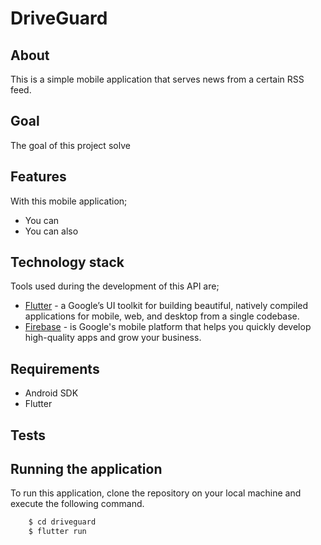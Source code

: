 # DriveGuard 
## About
This is a simple mobile application that serves news from a certain RSS feed.
## Goal
The goal of this project solve 
## Features
With this mobile application;
- You can
- You can also 
## Technology stack
Tools used during the development of this API are;
- [Flutter](https://flutter.dev) - a Google’s UI toolkit for building beautiful, natively compiled applications for mobile, web, and desktop from a single codebase.
- [Firebase](https://firebase.google.com/) - is Google's mobile platform that helps you quickly develop high-quality apps and grow your business.
## Requirements
- Android SDK
- Flutter
## Tests

## Running the application
To run this application, clone the repository on your local machine and execute the following command.
```sh
    $ cd driveguard
    $ flutter run
```